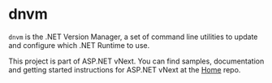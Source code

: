 dnvm
====

`dnvm` is the .NET Version Manager, a set of command line utilities to update and configure which .NET Runtime to use.

This project is part of ASP.NET vNext. You can find samples, documentation and getting started instructions for ASP.NET vNext at the [Home](https://github.com/aspnet/home) repo.

